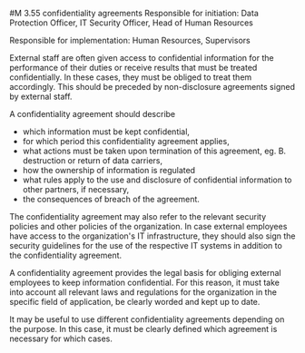 #M 3.55 confidentiality agreements
Responsible for initiation: Data Protection Officer, IT Security Officer, Head of Human Resources

Responsible for implementation: Human Resources, Supervisors

External staff are often given access to confidential information for the performance of their duties or receive results that must be treated confidentially. In these cases, they must be obliged to treat them accordingly. This should be preceded by non-disclosure agreements signed by external staff.

A confidentiality agreement should describe

* which information must be kept confidential,
* for which period this confidentiality agreement applies,
* what actions must be taken upon termination of this agreement, eg. B. destruction or return of data carriers,
* how the ownership of information is regulated
* what rules apply to the use and disclosure of confidential information to other partners, if necessary,
* the consequences of breach of the agreement.


The confidentiality agreement may also refer to the relevant security policies and other policies of the organization. In case external employees have access to the organization's IT infrastructure, they should also sign the security guidelines for the use of the respective IT systems in addition to the confidentiality agreement.

A confidentiality agreement provides the legal basis for obliging external employees to keep information confidential. For this reason, it must take into account all relevant laws and regulations for the organization in the specific field of application, be clearly worded and kept up to date.

It may be useful to use different confidentiality agreements depending on the purpose. In this case, it must be clearly defined which agreement is necessary for which cases.




